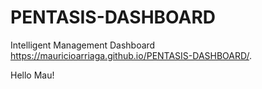 # PENTASIS-DASHBOARD
Intelligent Management Dashboard
 https://mauricioarriaga.github.io/PENTASIS-DASHBOARD/.
 
 Hello Mau!

